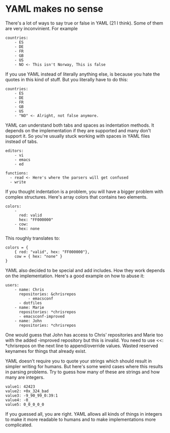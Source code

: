 # YAML makes no sense

There's a lot of ways to say true or false in YAML (21 I think). Some
of them are very inconvinient. For example

~~~
countries:
    - ES
    - DE
    - FR
    - GB
    - US
    - NO <- This isn't Norway, This is false
~~~

If you use YAML instead of literally anything else, is because you
hate the quotes in this kind of stuff. But you literally have to do
this:

~~~
countries:
    - ES
    - DE
    - FR
    - GB
    - US
    - "NO" <- Alright, not false anymore.
~~~

YAML can understand both tabs and spaces as indentation methods. It depends
on the implementation if they are supported and many don't support it. So
you're usually stuck working with spaces in YAML files instead of tabs.

~~~
editors:
    - vi
    - emacs
    - ed

functions:
  - read <- Here's where the parsers will get confused
  - write
~~~

If you thought indentation is a problem, you will have a bigger problem
with complex structures. Here's array colors that contains two elements.

~~~
colors:
    -
      red: valid
      hex: "FF000000"
    - cow:
      hex: none
~~~

This roughly translates to:

~~~
colors = { 
	{ red: "valid", hex: "FF000000"},
	cow = { hex: "none" }
}
~~~

YAML also decided to be special and add includes. How they work depends on
the implementation. Here's a good example on how to abuse it:

~~~
users:
    - name: Chris
      repositories: &chrisrepos
          - emacsconf
	  - dotfiles
    - name: Marie
      repositories: *chrisrepos
	  - emacsconf-improved
    - name: John
      repositories: *chrisrepos
~~~

One would guess that John has access to Chris' repositories and Marie
too with the added -improved repository but this is invalid. You need to
use <<: \*chrisrepos on the next line to append/override values. Wasted
reserved keynames for things that already exist.

YAML doesn't require you to quote your strings which should result in
simpler writing for humans. But here's some weird cases where this results
in parsing problems. Try to guess how many of these are strings and how
many are integers.

~~~
value1: 42423
value2: +0x_324_bad
value3: -9_90_99_0:39:1
value4: -0_
value5: 0_0_0_0_0
~~~

If you guessed all, you are right. YAML allows all kinds of things in
integers to make it more readable to humans and to make implementations
more complicated.
